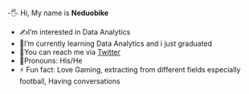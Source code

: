 -🖐️ Hi, My name is **Neduobike**
- ✍️I’m interested in Data Analytics
- 🧠I’m currently learning Data Analytics and i just graduated
- 💬You can reach me via [Twitter](https://www.twitter.com/ObikeNedu)
- 👀Pronouns: His/He
- ⚡ Fun fact: Love Gaming, extracting from different fields especially football, Having conversations
